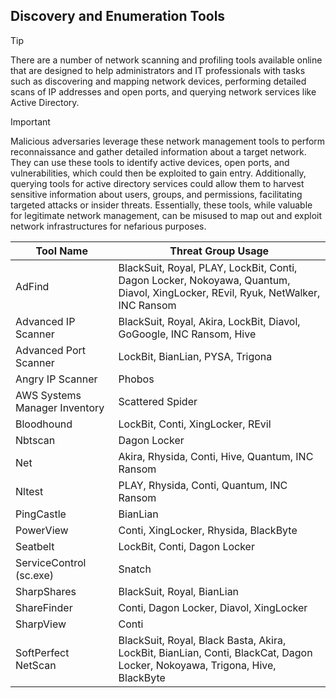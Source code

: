 ## Discovery and Enumeration Tools

> [!TIP]
> There are a number of network scanning and profiling tools available online that are designed to help administrators and IT professionals with tasks such as discovering and mapping network devices, performing detailed scans of IP addresses and open ports, and querying network services like Active Directory. 

> [!IMPORTANT]
> Malicious adversaries leverage these network management tools to perform reconnaissance and gather detailed information about a target network. They can use these tools to identify active devices, open ports, and vulnerabilities, which could then be exploited to gain entry. Additionally, querying tools for active directory services could allow them to harvest sensitive information about users, groups, and permissions, facilitating targeted attacks or insider threats. Essentially, these tools, while valuable for legitimate network management, can be misused to map out and exploit network infrastructures for nefarious purposes.

| Tool Name | Threat Group Usage |
|---|---|
| AdFind | BlackSuit, Royal, PLAY, LockBit, Conti, Dagon Locker, Nokoyawa, Quantum, Diavol, XingLocker, REvil, Ryuk, NetWalker, INC Ransom |
| Advanced IP Scanner | BlackSuit, Royal, Akira, LockBit, Diavol, GoGoogle, INC Ransom, Hive |
| Advanced Port Scanner| LockBit, BianLian, PYSA, Trigona |
| Angry IP Scanner | Phobos |
| AWS Systems Manager Inventory | Scattered Spider |
| Bloodhound | LockBit, Conti, XingLocker, REvil |
| Nbtscan | Dagon Locker | 
| Net | Akira, Rhysida, Conti, Hive, Quantum, INC Ransom |
| Nltest | PLAY, Rhysida, Conti, Quantum, INC Ransom |
| PingCastle | BianLian |
| PowerView | Conti, XingLocker, Rhysida, BlackByte |
| Seatbelt | LockBit, Conti, Dagon Locker |
| ServiceControl (sc.exe) | Snatch |
| SharpShares | BlackSuit, Royal, BianLian |
| ShareFinder | Conti, Dagon Locker, Diavol, XingLocker |
| SharpView | Conti |
| SoftPerfect NetScan | BlackSuit, Royal, Black Basta, Akira, LockBit, BianLian, Conti, BlackCat, Dagon Locker, Nokoyawa, Trigona, Hive, BlackByte |
